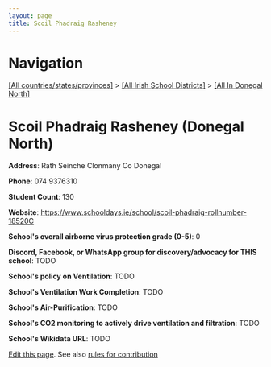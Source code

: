 ```yaml
---
layout: page
title: Scoil Phadraig Rasheney
---
```

# Navigation

[[All countries/states/provinces]](../../..) > [[All Irish School Districts]](../..) > [[All In Donegal North]](..)

# Scoil Phadraig Rasheney (Donegal North)

**Address**: Rath Seinche Clonmany Co Donegal

**Phone**: 074 9376310

**Student Count**: 130

**Website**: <https://www.schooldays.ie/school/scoil-phadraig-rollnumber-18520C>

**School's overall airborne virus protection grade (0-5)**: 0

**Discord, Facebook, or WhatsApp group for discovery/advocacy for THIS school**: TODO

**School's policy on Ventilation**: TODO

**School's Ventilation Work Completion**: TODO

**School's Air-Purification**: TODO

**School's CO2 monitoring to actively drive ventilation and filtration**: TODO

**School's Wikidata URL**: TODO


[Edit this page](https://github.com/ventilate-schools/Ireland/edit/main/./Donegal_North/Scoil_Phadraig_Rasheney.md). See also [rules for contribution](../../../contribution-rules/)